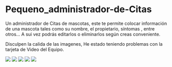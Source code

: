 # Pequeno_administrador-de-Citas
Un administrador de Citas de mascotas, este te permite colocar información de una mascota  tales como su nombre, el propietario, síntomas , entre otros... A sui vez podrás editarlos o eliminarlos según creas conveniente. 

Disculpen la calida de las imagenes, He estado teniendo problemas con la tarjeta de Video del Equipo.

<img src = "https://i.postimg.cc/wxZvdMVr/Captura1.jpg"/>
<img src = "https://i.postimg.cc/P5k5P70z/Captura2.jpg"/>
<img src = "https://i.postimg.cc/13c56HQx/Captura3.jpg"/>
<img src = "https://i.postimg.cc/FFMLVD21/Captura4.jpg"/>
<img src = "https://i.postimg.cc/rz2MRdZF/Captura5.jpg"/>
